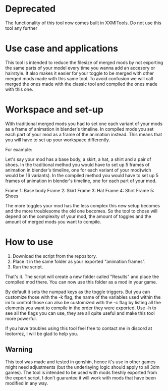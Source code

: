 # Deprecated    
The functionality of this tool now comes built in XXMITools. Do not use this tool any further

# Use case and applications
This tool is intended to reduce the filesize of merged mods by not exporting the same parts of your model every time you wanna add an accesory or hairstyle. It also makes it easier for your toggle to be merged with other merged mods made with this same tool. To avoid confusion we will call merged the ones made with the classic tool and compiled the ones made with this one.

# Workspace and set-up

With traditional merged mods you had to set one each variant of your mods as a frame of animation in blender's timeline.
In compiled mods you set each part of your mod as a frame of the animation instead. This means that you will have to set up your workspace differently.

For example:

Let's say your mod has a base body, a skirt, a hat, a shirt and a pair of shoes. In the traditional method you would have to set up 5 frames of animation in blender's timeline, one for each variant of your mod(wich would be 16 variants). In the compiled method you would have to set up 5 frames of animation in blender's timeline, one for each part of your mod.

Frame 1: Base body
Frame 2: Skirt
Frame 3: Hat
Frame 4: Shirt
Frame 5: Shoes

The more toggles your mod has the less complex this new setup becomes and the more troublesome the old one becomes. So the tool to chose will depend on the complexity of your mod, the amount of toggles and the amount of merged mods you want to compile.

# How to use

1. Download the script from the repository.
2. Place it in the same folder as your exported "animation frames".
3. Run the script.

That's it. The script will create a new folder called "Results" and place the compiled mod there. You can now use this folder as a mod in your game.

By default it sets the numpad keys as the toggle triggers. But you can customize those with the -k flag, the name of the variables used within the ini to control those can also be customized with the -c flag by listing all the elements you want to compile in the order they were exported. Use -h to see all the flags you can use, they are all quite useful and make this tool more powerful.

If you have troubles using this tool feel free to contact me in discord at leotorrez, I will be glad to help you.


## Warning
This tool was made and tested in genshin, hence it's use in other games might need adjustments (but the underlaying logic should apply to all 3dm games). The tool is intended to be used with mods freshly exported from the export script, I don't guarantee it will work with mods that have been modified in any way.